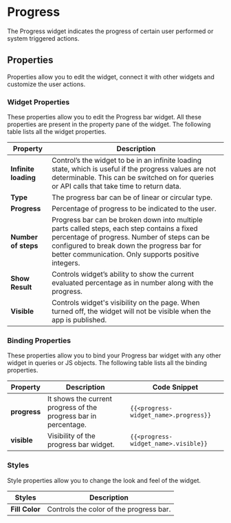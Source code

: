 # Progress

The Progress widget indicates the progress of certain user performed or system triggered actions.

<VideoEmbed host="youtube" videoId="Yg1Pfy7uc1s" title="How to use Progress Widget" caption="How to use Progress Widget"/>

## Properties

Properties allow you to edit the widget, connect it with other widgets and customize the user actions.

### Widget Properties

These properties allow you to edit the Progress bar widget. All these properties are present in the property pane of the widget. The following table lists all the widget properties.

| Property             | Description                                                                                                                                                                                                                                      |
| -------------------- | ------------------------------------------------------------------------------------------------------------------------------------------------------------------------------------------------------------------------------------------------ |
| **Infinite loading** | Control’s the widget to be in an infinite loading state, which is useful if the progress values are not determinable. This can be switched on for queries or API calls that take time to return data.                                            |
| **Type**             | The progress bar can be of linear or circular type.                                                                                                                                                                                              |
| **Progress**         | Percentage of progress to be indicated to the user.                                                                                                                                                                                              |
| **Number of steps**  | Progress bar can be broken down into multiple parts called steps, each step contains a fixed percentage of progress. Number of steps can be configured to break down the progress bar for better communication. Only supports positive integers. |
| **Show Result**      | Controls widget’s ability to show the current evaluated percentage as in number along with the progress.                                                                                                                                         |
| **Visible**          | Controls widget's visibility on the page. When turned off, the widget will not be visible when the app is published.                                                                                                                             |

### Binding Properties

These properties allow you to bind your Progress bar widget with any other widget in queries or JS objects. The following table lists all the binding properties.

| Property     | Description                                                      | Code Snippet                          |
| ------------ | ---------------------------------------------------------------- | ------------------------------------- |
| **progress** | It shows the current progress of the progress bar in percentage. | `{{<progress-widget_name>.progress}}` |
| **visible**  | Visibility of the progress bar widget.                           | `{{<progress-widget_name>.visible}}`  |

### Styles

Style properties allow you to change the look and feel of the widget.

| Styles         | Description                             |
| -------------- | --------------------------------------- |
| **Fill Color** | Controls the color of the progress bar. |
